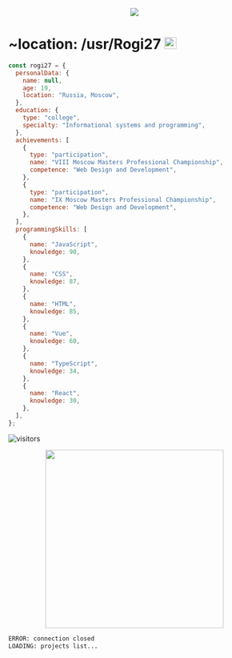 <p align="center"><img src="https://media4.giphy.com/media/jUoNHLhsJF6yo2VDGE/giphy.gif"></p>
<h1><b>~location: /usr/Rogi27</b> <img width="24" src="https://media2.giphy.com/media/KKH0whdvOmE3XtyPKS/giphy.gif"></h1>
 
```javascript
const rogi27 = {
  personalData: {
    name: null,
    age: 19,
    location: "Russia, Moscow",
  },
  education: {
    type: "college",
    specialty: "Informational systems and programming",
  },
  achievements: [
    {
      type: "participation",
      name: "VIII Moscow Masters Professional Championship",
      competence: "Web Design and Development",
    },
    {
      type: "participation",
      name: "IX Moscow Masters Professional Championship",
      competence: "Web Design and Development",
    },
  ],
  programmingSkills: [
    {
      name: "JavaScript",
      knowledge: 90,
    },
    {
      name: "CSS",
      knowledge: 87,
    },
    {
      name: "HTML",
      knowledge: 85,
    },
    {
      name: "Vue",
      knowledge: 60,
    },
    {
      name: "TypeScript",
      knowledge: 34,
    },
    {
      name: "React",
      knowledge: 30,
    },
  ],
};
```

![visitors](https://visitor-badge.glitch.me/badge?page_id=rogi27)

<p align="center">
<img height="356" src="https://media0.giphy.com/media/ekBFWTwHwyeKUSDst0/giphy.gif">  
  
```apache
ERROR: connection closed
LOADING: projects list...
```
</p>
